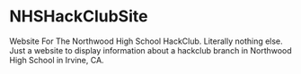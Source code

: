 # NHSHackClubSite
Website For The Northwood High School HackClub. Literally nothing else. Just a website to display information about a hackclub branch in Northwood High School in Irvine, CA.
